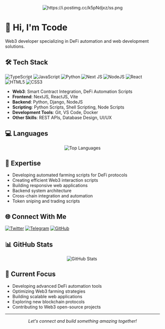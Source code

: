 <div align="center">
  <img src="ss.png" alt="https://i.postimg.cc/k5pNdjxz/ss.png"/>
</div>

# 👋 Hi, I'm Tcode

Web3 developer specializing in DeFi automation and web development solutions.

## 🛠️ Tech Stack

![TypeScript](https://img.shields.io/badge/typescript-%23007ACC.svg?style=for-the-badge&logo=typescript&logoColor=white)
![JavaScript](https://img.shields.io/badge/javascript-%23323330.svg?style=for-the-badge&logo=javascript&logoColor=%23F7DF1E)
![Python](https://img.shields.io/badge/python-3670A0?style=for-the-badge&logo=python&logoColor=ffdd54)
![Next JS](https://img.shields.io/badge/Next-black?style=for-the-badge&logo=next.js&logoColor=white)
![NodeJS](https://img.shields.io/badge/node.js-6DA55F?style=for-the-badge&logo=node.js&logoColor=white)
![React](https://img.shields.io/badge/react-%2320232a.svg?style=for-the-badge&logo=react&logoColor=%2361DAFB)
![HTML5](https://img.shields.io/badge/html5-%23E34F26.svg?style=for-the-badge&logo=html5&logoColor=white)
![CSS3](https://img.shields.io/badge/css3-%231572B6.svg?style=for-the-badge&logo=css3&logoColor=white)

- **Web3**: Smart Contract Integration, DeFi Automation Scripts
- **Frontend**: NextJS, ReactJS, Vite
- **Backend**: Python, Django, NodeJS
- **Scripting**: Python Scripts, Shell Scripting, Node Scripts
- **Development Tools**: Git, VS Code, Docker
- **Other Skills**: REST APIs, Database Design, UI/UX

## 💻 Languages

<div align="center">
  <img src="https://github-readme-stats.vercel.app/api/top-langs/?username=Olatuyitony347&layout=compact&theme=radical&hide_border=true" alt="Top Languages" />
</div>

## 💪 Expertise

- Developing automated farming scripts for DeFi protocols
- Creating efficient Web3 interaction scripts
- Building responsive web applications
- Backend system architecture
- Cross-chain integration and automation
- Token sniping and trading scripts

## 🌐 Connect With Me

[![Twitter](https://img.shields.io/badge/Twitter-%231DA1F2.svg?style=for-the-badge&logo=Twitter&logoColor=white)](https://twitter.com/toni__tuyi)
[![Telegram](https://img.shields.io/badge/Telegram-2CA5E0?style=for-the-badge&logo=telegram&logoColor=white)](https://t.me/dfragments)
[![GitHub](https://img.shields.io/badge/github-%23121011.svg?style=for-the-badge&logo=github&logoColor=white)](https://github.com/Olatuyitony347)

## 📊 GitHub Stats

<div align="center">
  <img src="https://github-readme-stats.vercel.app/api?username=Olatuyitony347&show_icons=true&theme=radical" alt="GitHub Stats" />
  <img src="https://github-readme-streak-stats.herokuapp.com/?user=Olatuyitony347&theme=radical" alt="" />
</div>

## 🎯 Current Focus

- Developing advanced DeFi automation tools
- Optimizing Web3 farming strategies
- Building scalable web applications
- Exploring new blockchain protocols
- Contributing to Web3 open-source projects

---

<div align="center">
  <i>Let's connect and build something amazing together!</i>
</div>
